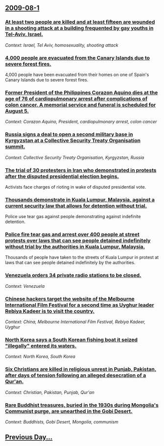 ## [2009-08-1](/news/2009/08/1/index.md)

### [ At least two people are killed and at least fifteen are wounded in a shooting attack at a building frequented by gay youths in Tel-Aviv, Israel. ](/news/2009/08/1/at-least-two-people-are-killed-and-at-least-fifteen-are-wounded-in-a-shooting-attack-at-a-building-frequented-by-gay-youths-in-tel-aviv-is.md)
_Context: Israel, Tel Aviv, homosexuality, shooting attack_

### [ 4,000 people are evacuated from the Canary Islands due to severe forest fires. ](/news/2009/08/1/4-000-people-are-evacuated-from-the-canary-islands-due-to-severe-forest-fires.md)
4,000 people have been evacuated from their homes on one of Spain&#39;s Canary Islands due to severe forest fires.

### [ Former President of the Philippines Corazon Aquino dies at the age of 76 of cardiopulmonary arrest after complications of colon cancer. A memorial service and funeral is scheduled for August 5. ](/news/2009/08/1/former-president-of-the-philippines-corazon-aquino-dies-at-the-age-of-76-of-cardiopulmonary-arrest-after-complications-of-colon-cancer-a-m.md)
_Context: Corazon Aquino, President, cardiopulmonary arrest, colon cancer_

### [ Russia signs a deal to open a second military base in Kyrgyzstan at a Collective Security Treaty Organisation summit. ](/news/2009/08/1/russia-signs-a-deal-to-open-a-second-military-base-in-kyrgyzstan-at-a-collective-security-treaty-organisation-summit.md)
_Context: Collective Security Treaty Organisation, Kyrgyzstan, Russia_

### [ The trial of 30 protesters in Iran who demonstrated in protests after the disputed presidential election begins. ](/news/2009/08/1/the-trial-of-30-protesters-in-iran-who-demonstrated-in-protests-after-the-disputed-presidential-election-begins.md)
Activists face charges of rioting in wake of disputed presidential vote.

### [ Thousands demonstrate in Kuala Lumpur, Malaysia, against a current security law that allows for detention without trial. ](/news/2009/08/1/thousands-demonstrate-in-kuala-lumpur-malaysia-against-a-current-security-law-that-allows-for-detention-without-trial.md)
Police use tear gas against people demonstrating against indefinite detention.

### [ Police fire tear gas and arrest over 400 people at street protests over laws that can see people detained indefinitely without trial by the authorities in Kuala Lumpur, Malaysia. ](/news/2009/08/1/police-fire-tear-gas-and-arrest-over-400-people-at-street-protests-over-laws-that-can-see-people-detained-indefinitely-without-trial-by-the.md)
Thousands of people have taken to the streets of Kuala Lumpur in protest at laws that can see people detained indefinitely by the authorities.

### [ Venezuela orders 34 private radio stations to be closed. ](/news/2009/08/1/venezuela-orders-34-private-radio-stations-to-be-closed.md)
_Context: Venezuela_

### [ Chinese hackers target the website of the Melbourne International Film Festival for a second time as Uyghur leader Rebiya Kadeer is to visit the country. ](/news/2009/08/1/chinese-hackers-target-the-website-of-the-melbourne-international-film-festival-for-a-second-time-as-uyghur-leader-rebiya-kadeer-is-to-visi.md)
_Context: China, Melbourne International Film Festival, Rebiya Kadeer, Uyghur_

### [ North Korea says a South Korean fishing boat it seized "illegally" entered its waters. ](/news/2009/08/1/north-korea-says-a-south-korean-fishing-boat-it-seized-illegally-entered-its-waters.md)
_Context: North Korea, South Korea_

### [ Six Christians are killed in religious unrest in Punjab, Pakistan, after days of tension following an alleged desecration of a Qur'an. ](/news/2009/08/1/six-christians-are-killed-in-religious-unrest-in-punjab-pakistan-after-days-of-tension-following-an-alleged-desecration-of-a-quraan.md)
_Context: Christian, Pakistan, Punjab, Qur'an_

### [ Rare Buddhist treasures, buried in the 1930s during Mongolia's Communist purge, are unearthed in the Gobi Desert. ](/news/2009/08/1/rare-buddhist-treasures-buried-in-the-1930s-during-mongolia-s-communist-purge-are-unearthed-in-the-gobi-desert.md)
_Context: Buddhists, Gobi Desert, Mongolia, communism_

## [Previous Day...](/news/2009/07/31/index.md)

